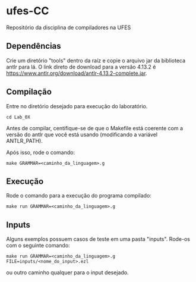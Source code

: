 # ufes-CC

Repositório da disciplina de compiladores na UFES

## Dependências

Crie um diretório "tools" dentro da raíz e copie o arquivo jar da biblioteca antlr para lá.
O link direto de download para a versão 4.13.2 é https://www.antlr.org/download/antlr-4.13.2-complete.jar.

## Compilação

Entre no diretório desejado para execução do laboratório.

`cd Lab_0X`

Antes de compilar, centifique-se de que o Makefile está coerente com a versão do antlr que você está usando (modificando a variável ANTLR_PATH).

Após isso, rode o comando:

`make GRAMMAR=<caminho_da_linguagem>.g`

## Execução

Rode o comando para a execução do programa compilado:

`make run GRAMMAR=<caminho_da_linguagem>.g`

## Inputs

Alguns exemplos possuem casos de teste em uma pasta "inputs". Rode-os com o seguinte comando:

`make run GRAMMAR=<caminho_da_linguagem>.g FILE=inputs/<nome_do_input>.ezl`

ou outro caminho qualquer para o input desejado.
